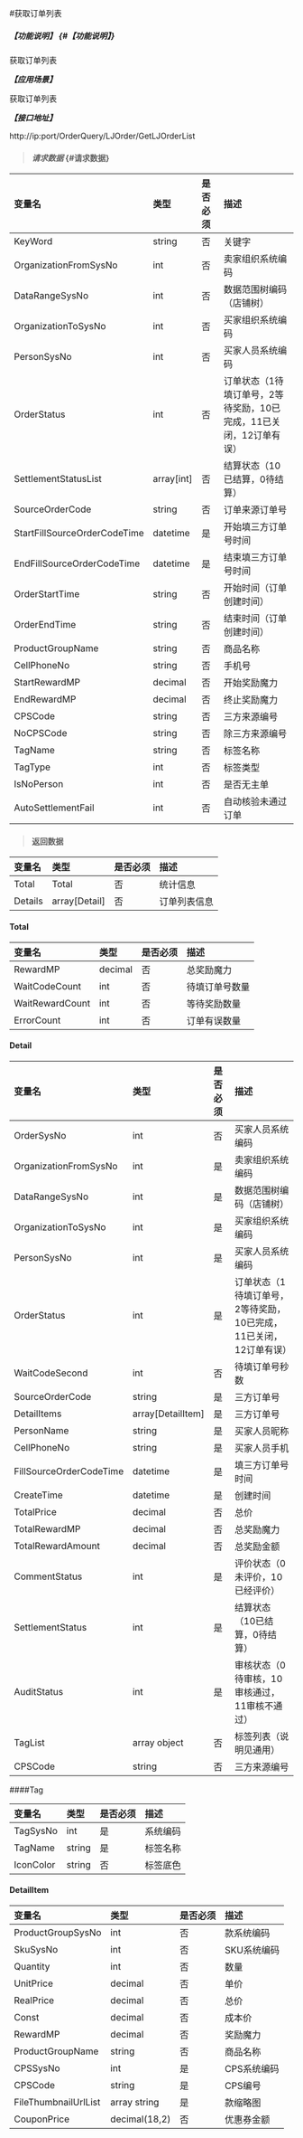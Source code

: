 #获取订单列表

##### _【功能说明】_ {#【功能说明】}

获取订单列表

_**【应用场景】**_

获取订单列表

_**【接口地址】**_

http://ip:port/OrderQuery/LJOrder/GetLJOrderList

> #### _请求数据_ {#请求数据}

| 变量名 | 类型 | 是否必须 | 描述 |
| :--- | :--- | :--- | :--- |
| KeyWord| string| 否 | 关键字 |
| OrganizationFromSysNo | int | 否 | 卖家组织系统编码 |
| DataRangeSysNo | int | 否 | 数据范围树编码（店铺树） |
| OrganizationToSysNo | int |否 | 买家组织系统编码 |
| PersonSysNo | int | 否 | 买家人员系统编码 |
| OrderStatus| int | 否 | 订单状态（1待填订单号，2等待奖励，10已完成，11已关闭，12订单有误） |
| SettlementStatusList|array[int] | 否 |结算状态（10已结算，0待结算）|
| SourceOrderCode | string | 否 | 订单来源订单号 |
| StartFillSourceOrderCodeTime| datetime| 是 | 开始填三方订单号时间|
| EndFillSourceOrderCodeTime| datetime| 是 | 结束填三方订单号时间|
| OrderStartTime | string | 否 | 开始时间（订单创建时间） |
| OrderEndTime | string | 否 | 结束时间（订单创建时间） |
| ProductGroupName| string| 否 | 商品名称 |
| CellPhoneNo| string| 否 | 手机号 |
| StartRewardMP| decimal | 否 | 开始奖励魔力|
| EndRewardMP| decimal | 否 | 终止奖励魔力|
| CPSCode | string | 否 | 三方来源编号 |
| NoCPSCode | string | 否 | 除三方来源编号 |
| TagName | string | 否  | 标签名称 |
| TagType| int | 否 | 标签类型 |
| IsNoPerson| int | 否 | 是否无主单 |
| AutoSettlementFail| int | 否 | 自动核验未通过订单 |






> #### 返回数据

| 变量名 | 类型 | 是否必须 | 描述 |
| :--- | :--- | :--- | :--- |
| Total| Total| 否 |统计信息 |
| Details| array[Detail]| 否 |订单列表信息 |

#### Total

| 变量名 | 类型 | 是否必须 | 描述 |
| :--- | :--- | :--- | :--- |
| RewardMP| decimal| 否 | 总奖励魔力|
| WaitCodeCount| int| 否 | 待填订单号数量|
| WaitRewardCount| int| 否 | 等待奖励数量|
| ErrorCount| int| 否 | 订单有误数量|


#### Detail

| 变量名 | 类型 | 是否必须 | 描述 |
| :--- | :--- | :--- | :--- |
| OrderSysNo | int | 否 | 买家人员系统编码 |
| OrganizationFromSysNo | int | 是 | 卖家组织系统编码 |
| DataRangeSysNo | int | 是 | 数据范围树编码（店铺树） |
| OrganizationToSysNo | int | 是 | 买家组织系统编码 |
| PersonSysNo | int | 是 | 买家人员系统编码 |
| OrderStatus| int | 是 | 订单状态（1待填订单号，2等待奖励，10已完成，11已关闭，12订单有误） |
| WaitCodeSecond| int| 否 | 待填订单号秒数|
| SourceOrderCode| string| 是 | 三方订单号|
| DetailItems| array[DetailItem]| 是 | 三方订单号|
| PersonName | string| 是 | 买家人员昵称 |
| CellPhoneNo| string| 是 | 买家人员手机 |
| FillSourceOrderCodeTime| datetime| 是 | 填三方订单号时间|
| CreateTime| datetime| 是 | 创建时间 |
| TotalPrice| decimal | 否 | 总价|
| TotalRewardMP| decimal | 否 | 总奖励魔力|
| TotalRewardAmount| decimal | 否 | 总奖励金额|
|CommentStatus|int | 是 | 评价状态（0未评价，10已经评价）|
| SettlementStatus| int | 是 | 结算状态（10已结算，0待结算） |
| AuditStatus| int | 是 | 审核状态（0待审核，10审核通过，11审核不通过） |
| TagList | array object | 否 | 标签列表（说明见通用） |
| CPSCode | string | 否 | 三方来源编号 |

####Tag

| 变量名 | 类型 | 是否必须 | 描述 |
| :--- | :--- | :--- | :--- |
| TagSysNo | int | 是 | 系统编码 |
| TagName | string | 是 | 标签名称 |
| IconColor | string | 否 | 标签底色 |



#### DetailItem

| 变量名 | 类型 | 是否必须 | 描述 |
| :--- | :--- | :--- | :--- |
| ProductGroupSysNo| int | 否 | 款系统编码 |
| SkuSysNo| int | 否 | SKU系统编码 |
| Quantity| int | 否 | 数量 |
| UnitPrice| decimal | 否 | 单价|
| RealPrice| decimal | 否 | 总价|
| Const| decimal | 否 | 成本价|
| RewardMP| decimal | 否 | 奖励魔力|
| ProductGroupName| string| 否 | 商品名称 |
| CPSSysNo| int | 是 | CPS系统编码 |
| CPSCode| string| 是 | CPS编号 |
| FileThumbnailUrlList| array string | 是 | 款缩略图 |
| CouponPrice| decimal\(18,2\) | 否 | 优惠券金额 |



